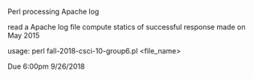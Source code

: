 Perl processing Apache log

read a Apache log file
compute statics of successful response made on May 2015

usage:
perl fall-2018-csci-10-group6.pl <file_name>

Due 6:00pm 9/26/2018
